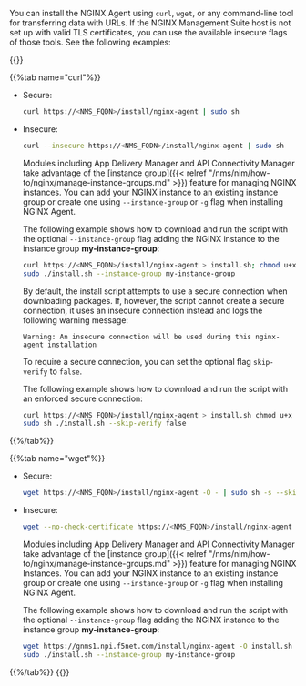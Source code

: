 You can install the NGINX Agent using `curl`, `wget`, or any command-line tool for transferring data with URLs. If the NGINX Management Suite host is not set up with valid TLS certificates, you can use the available insecure flags of those tools. See the following examples:

{{<tabs name="install-agent-api">}}

{{%tab name="curl"%}}

- Secure:

  ```bash
  curl https://<NMS_FQDN>/install/nginx-agent | sudo sh
  ```

- Insecure:

  ```bash
  curl --insecure https://<NMS_FQDN>/install/nginx-agent | sudo sh
  ```

  Modules including App Delivery Manager and API Connectivity Manager take advantage of the [instance group]({{< relref "/nms/nim/how-to/nginx/manage-instance-groups.md" >}}) feature for managing NGINX instances.  You can add your NGINX instance to an existing instance group or create one using `--instance-group` or `-g` flag when installing NGINX Agent.  

  The following example shows how to download and run the script with the optional `--instance-group` flag adding the NGINX instance to the instance group **my-instance-group**:

  ```bash
  curl https://<NMS_FQDN>/install/nginx-agent > install.sh; chmod u+x install.sh
  sudo ./install.sh --instance-group my-instance-group
  ```

  By default, the install script attempts to use a secure connection when downloading packages. If, however, the script cannot create a secure connection, it uses an insecure connection instead and logs the following warning message:

  ``` text
  Warning: An insecure connection will be used during this nginx-agent installation
  ```

  To require a secure connection, you can set the optional flag `skip-verify` to `false`.

  The following example shows how to download and run the script with an enforced secure connection:

  ```bash
  curl https://<NMS_FQDN>/install/nginx-agent > install.sh chmod u+x install.sh; chmod u+x install.sh
  sudo sh ./install.sh --skip-verify false
  ```

{{%/tab%}}

{{%tab name="wget"%}}


- Secure:

  ```bash
  wget https://<NMS_FQDN>/install/nginx-agent -O - | sudo sh -s --skip-verify false
  ```

- Insecure:

  ```bash
  wget --no-check-certificate https://<NMS_FQDN>/install/nginx-agent -O - | sudo sh
  ```

   Modules including App Delivery Manager and API Connectivity Manager take advantage of the [instance group]({{< relref "/nms/nim/how-to/nginx/manage-instance-groups.md" >}}) feature for managing NGINX Instances.  You can add your NGINX instance to an existing instance group or create one using `--instance-group` or `-g` flag when installing NGINX Agent.

   The following example shows how to download and run the script with the optional `--instance-group` flag adding the NGINX instance to the instance group **my-instance-group**:

   ```bash
   wget https://gnms1.npi.f5net.com/install/nginx-agent -O install.sh ; chmod u+x install.sh
   sudo ./install.sh --instance-group my-instance-group
   ```


{{%/tab%}}
{{</tabs>}}

<!-- Do not remove. Keep this code at the bottom of the include -->
<!-- DOCS-1031 -->
